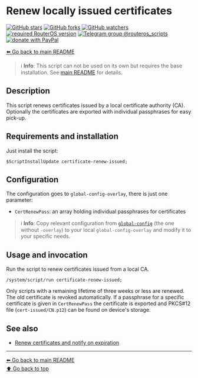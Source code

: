 Renew locally issued certificates
=================================

[![GitHub stars](https://img.shields.io/github/stars/eworm-de/routeros-scripts?logo=GitHub&style=flat&color=red)](https://github.com/eworm-de/routeros-scripts/stargazers)
[![GitHub forks](https://img.shields.io/github/forks/eworm-de/routeros-scripts?logo=GitHub&style=flat&color=green)](https://github.com/eworm-de/routeros-scripts/network)
[![GitHub watchers](https://img.shields.io/github/watchers/eworm-de/routeros-scripts?logo=GitHub&style=flat&color=blue)](https://github.com/eworm-de/routeros-scripts/watchers)
[![required RouterOS version](https://img.shields.io/badge/RouterOS-7.15-yellow?style=flat)](https://mikrotik.com/download/changelogs/)
[![Telegram group @routeros_scripts](https://img.shields.io/badge/Telegram-%40routeros__scripts-%2326A5E4?logo=telegram&style=flat)](https://t.me/routeros_scripts)
[![donate with PayPal](https://img.shields.io/badge/Like_it%3F-Donate!-orange?logo=githubsponsors&logoColor=orange&style=flat)](https://www.paypal.com/cgi-bin/webscr?cmd=_s-xclick&hosted_button_id=A4ZXBD6YS2W8J)

[⬅️ Go back to main README](../README.md)

> ℹ️ **Info**: This script can not be used on its own but requires the base
> installation. See [main README](../README.md) for details.

Description
-----------

This script renews certificates issued by a local certificate authority (CA).
Optionally the certificates are exported with individual passphrases for
easy pick-up.

Requirements and installation
-----------------------------

Just install the script:

    $ScriptInstallUpdate certificate-renew-issued;

Configuration
-------------

The configuration goes to `global-config-overlay`, there is just one
parameter:

* `CertRenewPass`: an array holding individual passphrases for certificates

> ℹ️ **Info**: Copy relevant configuration from
> [`global-config`](../global-config.rsc) (the one without `-overlay`) to
> your local `global-config-overlay` and modify it to your specific needs.

Usage and invocation
--------------------

Run the script to renew certificates issued from a local CA.

    /system/script/run certificate-renew-issued;

Only scripts with a remaining lifetime of three weeks or less are renewed.
The old certificate is revoked automatically. If a passphrase for a specific
certificate is given in `CertRenewPass` the certificate is exported and
PKCS#12 file (`cert-issued/CN.p12`) can be found on device's storage.

See also
--------

* [Renew certificates and notify on expiration](check-certificates.md)

---
[⬅️ Go back to main README](../README.md)  
[⬆️ Go back to top](#top)
